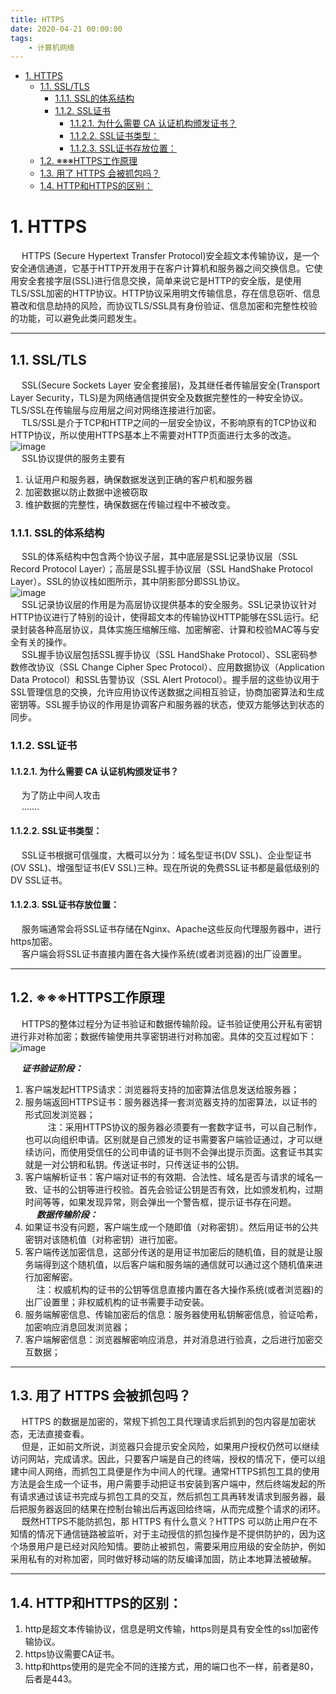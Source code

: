 ```yaml
---
title: HTTPS
date: 2020-04-21 00:00:00
tags:
    - 计算机网络
---
```


<!-- TOC -->

- [1. HTTPS](#1-https)
    - [1.1. SSL/TLS](#11-ssltls)
        - [1.1.1. SSL的体系结构](#111-ssl的体系结构)
        - [1.1.2. SSL证书](#112-ssl证书)
            - [1.1.2.1. 为什么需要 CA 认证机构颁发证书？](#1121-为什么需要-ca-认证机构颁发证书)
            - [1.1.2.2. SSL证书类型：](#1122-ssl证书类型)
            - [1.1.2.3. SSL证书存放位置：](#1123-ssl证书存放位置)
    - [1.2. ※※※HTTPS工作原理](#12-※※※https工作原理)
    - [1.3. 用了 HTTPS 会被抓包吗？](#13-用了-https-会被抓包吗)
    - [1.4. HTTP和HTTPS的区别：](#14-http和https的区别)

<!-- /TOC -->

# 1. HTTPS  
&emsp; HTTPS (Secure Hypertext Transfer Protocol)安全超文本传输协议，是一个安全通信通道，它基于HTTP开发用于在客户计算机和服务器之间交换信息。它使用安全套接字层(SSL)进行信息交换，简单来说它是HTTP的安全版，是使用TLS/SSL加密的HTTP协议。HTTP协议采用明文传输信息，存在信息窃听、信息篡改和信息劫持的风险，而协议TLS/SSL具有身份验证、信息加密和完整性校验的功能，可以避免此类问题发生。  

---
## 1.1. SSL/TLS  
&emsp; SSL(Secure Sockets Layer 安全套接层)，及其继任者传输层安全(Transport Layer Security，TLS)是为网络通信提供安全及数据完整性的一种安全协议。TLS/SSL在传输层与应用层之间对网络连接进行加密。  
&emsp; TLS/SSL是介于TCP和HTTP之间的一层安全协议，不影响原有的TCP协议和HTTP协议，所以使用HTTPS基本上不需要对HTTP页面进行太多的改造。  
![image](https://gitee.com/wt1814/pic-host/raw/master/images/network/https-1.png)  
&emsp; SSL协议提供的服务主要有  
1. 认证用户和服务器，确保数据发送到正确的客户机和服务器  
2. 加密数据以防止数据中途被窃取  
3. 维护数据的完整性，确保数据在传输过程中不被改变。  

### 1.1.1. SSL的体系结构  
&emsp; SSL的体系结构中包含两个协议子层，其中底层是SSL记录协议层（SSL Record Protocol Layer）；高层是SSL握手协议层（SSL HandShake Protocol Layer）。SSL的协议栈如图所示，其中阴影部分即SSL协议。  
![image](https://gitee.com/wt1814/pic-host/raw/master/images/network/https-2.png)  
&emsp; SSL记录协议层的作用是为高层协议提供基本的安全服务。SSL记录协议针对HTTP协议进行了特别的设计，使得超文本的传输协议HTTP能够在SSL运行。纪录封装各种高层协议，具体实施压缩解压缩、加密解密、计算和校验MAC等与安全有关的操作。  
&emsp; SSL握手协议层包括SSL握手协议（SSL HandShake Protocol）、SSL密码参数修改协议（SSL Change Cipher Spec Protocol）、应用数据协议（Application Data Protocol）和SSL告警协议（SSL Alert Protocol）。握手层的这些协议用于SSL管理信息的交换，允许应用协议传送数据之间相互验证，协商加密算法和生成密钥等。SSL握手协议的作用是协调客户和服务器的状态，使双方能够达到状态的同步。  

### 1.1.2. SSL证书  
#### 1.1.2.1. 为什么需要 CA 认证机构颁发证书？  
&emsp; 为了防止中间人攻击  
&emsp; .......

#### 1.1.2.2. SSL证书类型：  
&emsp; SSL证书根据可信强度，大概可以分为：域名型证书(DV SSL)、企业型证书(OV SSL)、增强型证书(EV SSL)三种。现在所说的免费SSL证书都是最低级别的DV SSL证书。  

#### 1.1.2.3. SSL证书存放位置：  
&emsp; 服务端通常会将SSL证书存储在Nginx、Apache这些反向代理服务器中，进行https加密。  
&emsp; 客户端会将SSL证书直接内置在各大操作系统(或者浏览器)的出厂设置里。  

------------------------------------------
## 1.2. ※※※HTTPS工作原理  
&emsp; HTTPS的整体过程分为证书验证和数据传输阶段。证书验证使用公开私有密钥进行非对称加密；数据传输使用共享密钥进行对称加密。具体的交互过程如下：  
![image](https://gitee.com/wt1814/pic-host/raw/master/images/network/https-3.png)  

&emsp; ***证书验证阶段：***  
1. 客户端发起HTTPS请求：浏览器将支持的加密算法信息发送给服务器；  
2. 服务端返回HTTPS证书：服务器选择一套浏览器支持的加密算法，以证书的形式回发浏览器；  
&emsp; &emsp; 注：采用HTTPS协议的服务器必须要有一套数字证书，可以自己制作，也可以向组织申请。区别就是自己颁发的证书需要客户端验证通过，才可以继续访问，而使用受信任的公司申请的证书则不会弹出提示页面。这套证书其实就是一对公钥和私钥。传送证书时，只传送证书的公钥。  
3. 客户端解析证书：客户端对证书的有效期、合法性、域名是否与请求的域名一致、证书的公钥等进行校验。首先会验证公钥是否有效，比如颁发机构，过期时间等等，如果发现异常，则会弹出一个警告框，提示证书存在问题。  
&emsp; ***数据传输阶段：***  
4. 如果证书没有问题，客户端生成一个随即值（对称密钥）。然后用证书的公共密钥对该随机值（对称密钥）进行加密。  
5. 客户端传送加密信息，这部分传送的是用证书加密后的随机值，目的就是让服务端得到这个随机值，以后客户端和服务端的通信就可以通过这个随机值来进行加密解密。  
&emsp; 注：权威机构的证书的公钥等信息直接内置在各大操作系统(或者浏览器)的出厂设置里；非权威机构的证书需要手动安装。  
6. 服务端解密信息、传输加密后的信息：服务器使用私钥解密信息，验证哈希，加密响应消息回发浏览器；  
7. 客户端解密信息：浏览器解密响应消息，并对消息进行验真，之后进行加密交互数据；  

------------------------------------------
## 1.3. 用了 HTTPS 会被抓包吗？
&emsp; HTTPS 的数据是加密的，常规下抓包工具代理请求后抓到的包内容是加密状态，无法直接查看。  
&emsp; 但是，正如前文所说，浏览器只会提示安全风险，如果用户授权仍然可以继续访问网站，完成请求。因此，只要客户端是自己的终端，授权的情况下，便可以组建中间人网络，而抓包工具便是作为中间人的代理。通常HTTPS抓包工具的使用方法是会生成一个证书，用户需要手动把证书安装到客户端中，然后终端发起的所有请求通过该证书完成与抓包工具的交互，然后抓包工具再转发请求到服务器，最后把服务器返回的结果在控制台输出后再返回给终端，从而完成整个请求的闭环。  
&emsp; 既然HTTPS不能防抓包，那 HTTPS 有什么意义？HTTPS 可以防止用户在不知情的情况下通信链路被监听，对于主动授信的抓包操作是不提供防护的，因为这个场景用户是已经对风险知情。要防止被抓包，需要采用应用级的安全防护，例如采用私有的对称加密，同时做好移动端的防反编译加固，防止本地算法被破解。  

------------------------------------------
## 1.4. HTTP和HTTPS的区别：  
1. http是超文本传输协议，信息是明文传输，https则是具有安全性的ssl加密传输协议。  
2. https协议需要CA证书。  
3. http和https使用的是完全不同的连接方式，用的端口也不一样，前者是80，后者是443。  

